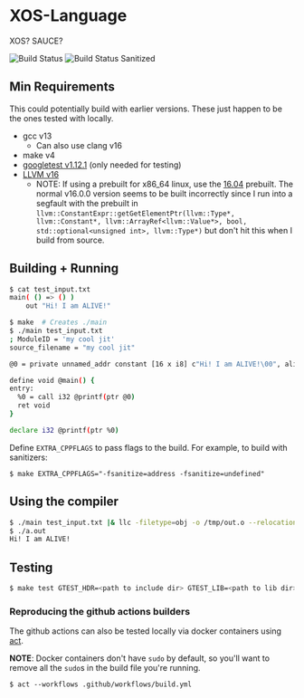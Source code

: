 # XOS-Language

XOS? SAUCE?

![Build Status](https://github.com/dsLeks/XOS-Language/actions/workflows/build.yml/badge.svg)
![Build Status Sanitized](https://github.com/dsLeks/XOS-Language/actions/workflows/build-sanitized.yml/badge.svg)

## Min Requirements

This could potentially build with earlier versions. These just happen to be the
ones tested with locally.

- gcc v13
  - Can also use clang v16
- make v4
- [googletest v1.12.1](https://github.com/google/googletest/releases/tag/release-1.12.1)  (only needed for testing)
- [LLVM v16](https://github.com/llvm/llvm-project/releases/tag/llvmorg-16.0.0)
  - NOTE: If using a prebuilt for x86_64 linux, use the
    [16.04](https://github.com/llvm/llvm-project/releases/tag/llvmorg-16.0.4)
    prebuilt. The normal v16.0.0 version seems to be built incorrectly since I
    run into a segfault with the prebuilt in
    `llvm::ConstantExpr::getGetElementPtr(llvm::Type*, llvm::Constant*,
    llvm::ArrayRef<llvm::Value*>, bool, std::optional<unsigned int>,
    llvm::Type*)` but don't hit this when I build from source.

## Building + Running

```sh
$ cat test_input.txt
main( () => () )
    out "Hi! I am ALIVE!"

$ make  # Creates ./main
$ ./main test_input.txt
; ModuleID = 'my cool jit'
source_filename = "my cool jit"

@0 = private unnamed_addr constant [16 x i8] c"Hi! I am ALIVE!\00", align 1

define void @main() {
entry:
  %0 = call i32 @printf(ptr @0)
  ret void
}

declare i32 @printf(ptr %0)
```

Define `EXTRA_CPPFLAGS` to pass flags to the build. For example, to build with
sanitizers:

```
$ make EXTRA_CPPFLAGS="-fsanitize=address -fsanitize=undefined"
```

## Using the compiler

```sh
$ ./main test_input.txt |& llc -filetype=obj -o /tmp/out.o --relocation-model=pic  # Creates a.out
$ ./a.out
Hi! I am ALIVE!
```

## Testing

```sh
$ make test GTEST_HDR=<path to include dir> GTEST_LIB=<path to lib dir>
```

### Reproducing the github actions builders

The github actions can also be tested locally via  docker containers using
[act](https://github.com/nektos/act).

**NOTE**: Docker containers don't have `sudo` by default, so you'll want to
remove all the `sudo`s in the build file you're running.

```
$ act --workflows .github/workflows/build.yml
```
